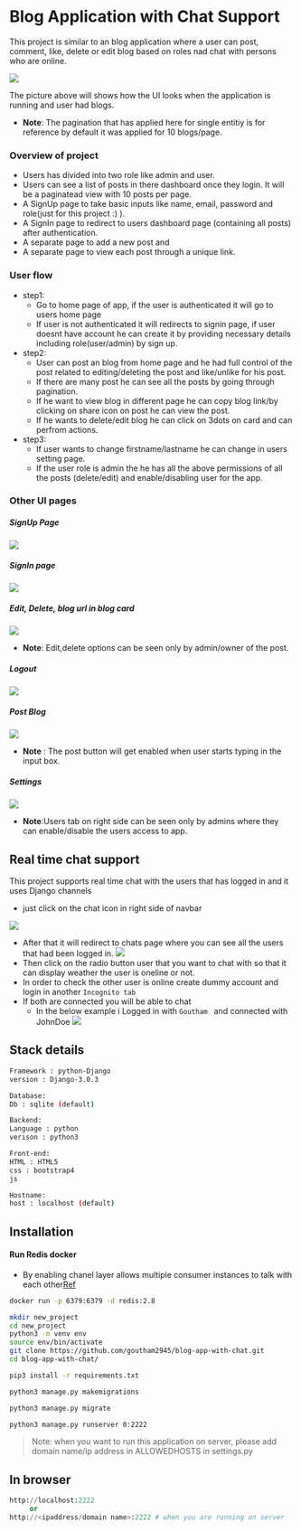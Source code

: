 # Blog Application with Chat Support
This project is similar to an blog application where a user can post, comment, like, delete or edit blog based on roles nad chat with persons who are online. 

![](https://i.imgur.com/fryPSkj.png)


The picture above will shows how the UI looks when the application is running and user had blogs.
- **Note**: The pagination that has applied here for single entitiy is for reference by default it was applied for 10 blogs/page.

### Overview of project 
- Users has divided into two role like admin and user.
- Users can see a list of posts in there dashboard once they login. It will be a paginatead view with 10 posts per page.
- A SignUp page to take basic inputs like name, email, password and role(just for this project :) ).
- A SignIn page to redirect to users dashboard page (containing all posts) after authentication.
- A separate page to add a new post and
- A separate page to view each post through a unique link.

### User flow
- step1:
  - Go to home page of app, if the user is authenticated it will go to users home page
  - If user is not authenticated it will redirects to signin page, if user doesnt have account he can create it by providing necessary details including role(user/admin) by sign up.
- step2:
  - User can post an blog from home page and he had full control of the post related to editing/deleting the post and like/unlike for his post.
  - If there are many post he can see all the posts by going through pagination.
  - If he want to view blog in different page he can copy blog link/by clicking on share icon on post he can view the post.
  - If he wants to delete/edit blog he can click on 3dots on card and can perfrom actions.
- step3:
  - If user wants to change firstname/lastname he can change in users setting page.
  - If the user role is admin the he has all the above permissions of all the posts (delete/edit) and enable/disabling user for the app.
  
### Other UI pages
##### SignUp Page
![](https://i.imgur.com/8YECDTu.png)
  
##### SignIn page
![](https://i.imgur.com/z0xjrvX.png)
  
##### Edit, Delete, blog url in blog card
![](https://i.imgur.com/bps8EWw.png)

- **Note**: Edit,delete options can be seen only by admin/owner of the post.
  
##### Logout
![](https://i.imgur.com/U5ahSnk.png)
  
##### Post Blog
![](https://i.imgur.com/0NYy4QB.png)
- **Note** : The post button will get enabled when user starts typing in the input box.
  
##### Settings
![](https://i.imgur.com/lDHcRfy.png)
-  **Note**:Users tab on right side can be seen only by admins where they can enable/disable the users access to app.

## Real time chat support
This project supports real time chat with the users that has logged in and it uses Django channels
- just click on the chat icon in right side of navbar

![](https://i.imgur.com/h5yYziO.png)
- After that it will redirect to chats page where you can see all the users that had been logged in.
![](https://i.imgur.com/rhc7D8q.png)
- Then click on the radio button user that you want to chat with so that it can display weather the user is oneline or not.
- In order to check the other user is online create dummy account and login in another `Incognito tab`
- If both are connected you will be able to chat
  - In the below example i Logged in with `Goutham `  and connected with JohnDoe 
![](https://i.imgur.com/vWbyTOE.png)






  
## Stack details
```bash
Framework : python-Django
version : Django-3.0.3

Database:
Db : sqlite (default)

Backend:
Language : python
verison : python3

Front-end:
HTML : HTML5
css : bootstrap4
js

Hostname:
host : localhost (default)
```

## Installation

#### Run Redis docker
- By enabling chanel layer allows multiple consumer instances to talk with each other[Ref](https://channels.readthedocs.io/en/latest/tutorial/part_2.html#enable-a-channel-layer)
```bash
docker run -p 6379:6379 -d redis:2.8
```
```bash
mkdir new_project
cd new_project
python3 -m venv env
source env/bin/activate
git clone https://github.com/goutham2945/blog-app-with-chat.git
cd blog-app-with-chat/
```

```bash
pip3 install -r requirements.txt
```

```bash
python3 manage.py makemigrations
```

```bash
python3 manage.py migrate
```

```bash
python3 manage.py runserver 0:2222 
```
> Note: when you want to run this application on server, please add domain name/ip address in ALLOWEDHOSTS in settings.py

## In browser
```python
http://localhost:2222 
     or
http://<ipaddress/domain name>:2222 # when you are running on server
```


